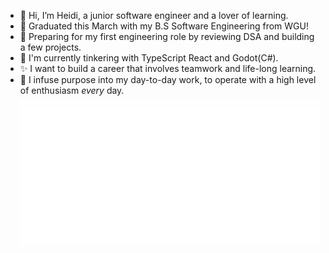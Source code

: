 - 👋 Hi, I’m Heidi, a junior software engineer and a lover of learning.
- 🎊 Graduated this March with my B.S Software Engineering from WGU!
- 📖 Preparing for my first engineering role by reviewing DSA and building a few projects.
- 🔧 I'm currently tinkering with TypeScript React and Godot(C#). 
- ✨ I want to build a career that involves teamwork and life-long learning.
- 💞️ I infuse purpose into my day-to-day work, to operate with a high level of enthusiasm <em>every</em> day.  
![Metrics](/metrics.plugin.habits.facts.svg)  
![Metrics](/github-metrics.svg)
